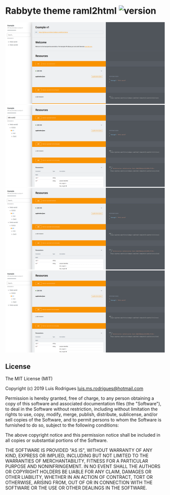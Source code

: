 # Rabbyte theme raml2html ![version](https://img.shields.io/badge/version-1.1.4-green.svg)

![Screenshot 1](https://github.com/elluisr/rabbyte-raml2html-theme/raw/master/demo/screenshot_1.png)
![Screenshot 2](https://github.com/elluisr/rabbyte-raml2html-theme/raw/master/demo/screenshot_2.png)
![Screenshot 3](https://github.com/elluisr/rabbyte-raml2html-theme/raw/master/demo/screenshot_3.png)
![Screenshot 4](https://github.com/elluisr/rabbyte-raml2html-theme/raw/master/demo/screenshot_4.png)

## License

The MIT License (MIT)

Copyright (c) 2019 Luis Rodrigues <luis.ms.rodrigues@hotmail.com>

Permission is hereby granted, free of charge, to any person obtaining a copy of this software and associated documentation files (the "Software"), to deal in the Software without restriction, including without limitation the rights to use, copy, modify, merge, publish, distribute, sublicense, and/or sell copies of the Software, and to permit persons to whom the Software is furnished to do so, subject to the following conditions:

The above copyright notice and this permission notice shall be included in all copies or substantial portions of the Software.

THE SOFTWARE IS PROVIDED "AS IS", WITHOUT WARRANTY OF ANY KIND, EXPRESS OR IMPLIED, INCLUDING BUT NOT LIMITED TO THE WARRANTIES OF MERCHANTABILITY, FITNESS FOR A PARTICULAR PURPOSE AND NONINFRINGEMENT. IN NO EVENT SHALL THE AUTHORS OR COPYRIGHT HOLDERS BE LIABLE FOR ANY CLAIM, DAMAGES OR OTHER LIABILITY, WHETHER IN AN ACTION OF CONTRACT, TORT OR OTHERWISE, ARISING FROM, OUT OF OR IN CONNECTION WITH THE SOFTWARE OR THE USE OR OTHER DEALINGS IN THE SOFTWARE.